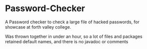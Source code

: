 # Password-Checker
A Password checker to check a large file of hacked passwords, for showcase at forth valley college.

Was thrown together in under an hour, so a lot of files and packages retained default names, and there is no javadoc or comments
